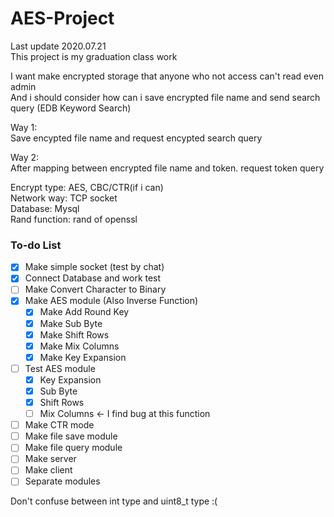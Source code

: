 # AES-Project  
Last update 2020.07.21   
This project is my graduation class work 

I want make encrypted storage that anyone who not access can't read even admin   
And i should consider how can i save encrypted file name and send search query (EDB Keyword Search)  

Way 1:   
Save encypted file name and request encypted search query 

Way 2:  
After mapping between encrypted file name and token. request token query 

Encrypt type: AES, CBC/CTR(if i can)  
Network way: TCP socket  
Database: Mysql   
Rand function: rand of openssl  

### To-do List  

- [x] Make simple socket (test by chat)  
- [x] Connect Database and work test  
- [ ] Make Convert Character to Binary 
- [x] Make AES module (Also Inverse Function)
  - [x] Make Add Round Key
  - [x] Make Sub Byte
  - [x] Make Shift Rows
  - [x] Make Mix Columns
  - [x] Make Key Expansion  
- [ ] Test AES module
  - [x] Key Expansion
  - [x] Sub Byte
  - [x] Shift Rows
  - [ ] Mix Columns         <-  I find bug at this function
- [ ] Make CTR mode
- [ ] Make file save module  
- [ ] Make file query module  
- [ ] Make server  
- [ ] Make client  
- [ ] Separate modules  

Don't confuse between int type and uint8_t type :(
